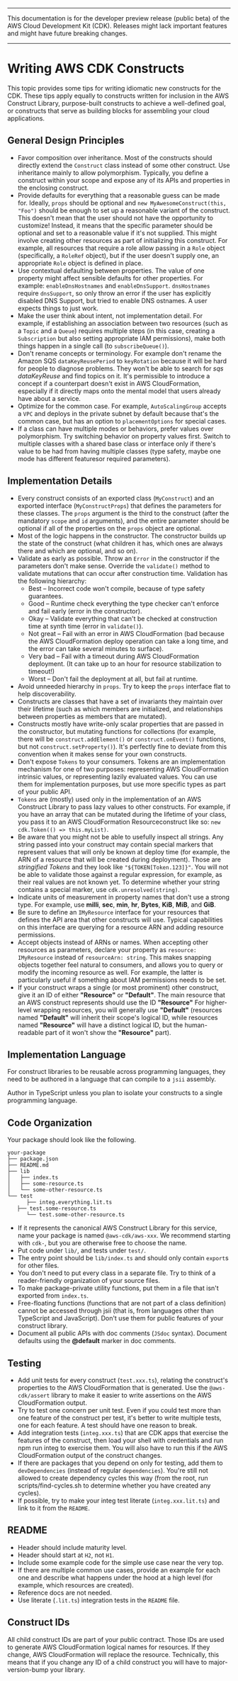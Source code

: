--------

This documentation is for the developer preview release \(public beta\) of the AWS Cloud Development Kit \(CDK\)\. Releases might lack important features and might have future breaking changes\.

--------

# Writing AWS CDK Constructs<a name="writing_constructs"></a>

This topic provides some tips for writing idiomatic new constructs for the CDK\. These tips apply equally to constructs written for inclusion in the AWS Construct Library, purpose\-built constructs to achieve a well\-defined goal, or constructs that serve as building blocks for assembling your cloud applications\.

## General Design Principles<a name="writing_constructs_general"></a>
+ Favor composition over inheritance\. Most of the constructs should directly extend the `Construct` class instead of some other construct\. Use inheritance mainly to allow polymorphism\. Typically, you define a construct within your scope and expose any of its APIs and properties in the enclosing construct\.
+ Provide defaults for everything that a reasonable guess can be made for\. Ideally, `props` should be optional and `new MyAwesomeConstruct(this, "Foo")` should be enough to set up a reasonable variant of the construct\. This doesn't mean that the user should not have the opportunity to customize\! Instead, it means that the specific parameter should be optional and set to a reasonable value if it's not supplied\. This might involve creating other resources as part of initializing this construct\. For example, all resources that require a role allow passing in a `Role` object \(specifically, a `RoleRef` object\), but if the user doesn't supply one, an appropriate `Role` object is defined in place\.
+ Use contextual defaulting between properties\. The value of one property might affect sensible defaults for other properties\. For example: `enableDnsHostnames` and `enableDnsSupport`\. `dnsHostnames` require `dnsSupport`, so only throw an error if the user has explicitly disabled DNS Support, but tried to enable DNS ostnames\. A user expects things to just work\.
+ Make the user think about intent, not implementation detail\. For example, if establishing an association between two resources \(such as a `Topic` and a `Queue`\) requires multiple steps \(in this case, creating a `Subscription` but also setting appropriate IAM permissions\), make both things happen in a single call \(to `subscribeQueue()`\)\.
+ Don't rename concepts or terminology\. For example don't rename the Amazon SQS `dataKeyReusePeriod` to `keyRotation` because it will be hard for people to diagnose problems\. They won't be able to search for *sqs dataKeyReuse* and find topics on it\. It's permissible to introduce a concept if a counterpart doesn't exist in AWS CloudFormation, especially if it directly maps onto the mental model that users already have about a service\.
+ Optimize for the common case\. For example, `AutoScalingGroup` accepts a `VPC` and deploys in the private subnet by default because that's the common case, but has an option to `placementOptions` for special cases\.
+ If a class can have multiple modes or behaviors, prefer values over polymorphism\. Try switching behavior on property values first\. Switch to multiple classes with a shared base class or interface only if there's value to be had from having multiple classes \(type safety, maybe one mode has different featuresor required parameters\)\.

## Implementation Details<a name="writing_constructs_implementation_details"></a>
+ Every construct consists of an exported class \(`MyConstruct`\) and an exported interface \(`MyConstructProps`\) that defines the parameters for these classes\. The `props` argument is the third to the construct \(after the mandatory `scope` and `id` arguments\), and the entire parameter should be optional if all of the properties on the `props` object are optional\.
+ Most of the logic happens in the constructor\. The constructor builds up the state of the construct \(what children it has, which ones are always there and which are optional, and so on\)\.
+ Validate as early as possible\. Throw an `Error` in the constructor if the parameters don't make sense\. Override the `validate()` method to validate mutations that can occur after construction time\. Validation has the following hierarchy:
  + Best – Incorrect code won't compile, because of type safety guarantees\.
  + Good – Runtime check everything the type checker can't enforce and fail early \(error in the constructor\)\.
  + Okay – Validate everything that can't be checked at construction time at synth time \(error in `validate()`\)\.
  + Not great – Fail with an error in AWS CloudFormation \(bad because the AWS CloudFormation deploy operation can take a long time, and the error can take several minutes to surface\)\.
  + Very bad – Fail with a timeout during AWS CloudFormation deployment\. \(It can take up to an hour for resource stabilization to timeout\!\)
  + Worst – Don't fail the deployment at all, but fail at runtime\.
+ Avoid unneeded hierarchy in `props`\. Try to keep the `props` interface flat to help discoverability\.
+ Constructs are classes that have a set of invariants they maintain over their lifetime \(such as which members are initialized, and relationships between properties as members that are mutated\)\.
+ Constructs mostly have write\-only scalar properties that are passed in the constructor, but mutating functions for collections \(for example, there will be `construct.addElement()` or `construct.onEvent()` functions, but not `construct.setProperty()`\)\. It's perfectly fine to deviate from this convention when it makes sense for your own constructs\.
+ Don't expose `Tokens` to your consumers\. Tokens are an implementation mechanism for one of two purposes: representing AWS CloudFormation intrinsic values, or representing lazily evaluated values\. You can use them for implementation purposes, but use more specific types as part of your public API\.
+ `Tokens` are \(mostly\) used only in the implementation of an AWS Construct Library to pass lazy values to other constructs\. For example, if you have an array that can be mutated during the lifetime of your class, you pass it to an AWS CloudFormation Resourceconstruct like so: `new cdk.Token(() => this.myList)`\.
+ Be aware that you might not be able to usefully inspect all strings\. Any string passed into your construct may contain special markers that represent values that will only be known at deploy time \(for example, the ARN of a resource that will be created during deployment\)\. Those are *stringified Tokens* and they look like `"${TOKEN[Token.123]}"`\. You will not be able to validate those against a regular expression, for example, as their real values are not known yet\. To determine whether your string contains a special marker, use `cdk.unresolved(string)`\.
+ Indicate units of measurement in property names that don't use a strong type\. For example, use **milli**, **sec**, **min**, **hr**, **Bytes**, **KiB**, **MiB**, and **GiB**\.
+ Be sure to define an `IMyResource` interface for your resources that defines the API area that other constructs will use\. Typical capabilities on this interface are querying for a resource ARN and adding resource permissions\.
+ Accept objects instead of ARNs or names\. When accepting other resources as parameters, declare your property as `resource: IMyResource` instead of `resourceArn: string`\. This makes snapping objects together feel natural to consumers, and allows you to query or modify the incoming resource as well\. For example, the latter is particularly useful if something about IAM permissions needs to be set\.
+ If your construct wraps a single \(or most prominent\) other construct, give it an ID of either **"Resource"** or **"Default"**\. The main resource that an AWS construct represents should use the ID **"Resource"** For higher\-level wrapping resources, you will generally use **"Default"** \(resources named **"Default"** will inherit their scope's logical ID, while resources named **"Resource"** will have a distinct logical ID, but the human\-readable part of it won't show the **"Resource"** part\)\.

## Implementation Language<a name="writing_constructs_implementation_language"></a>

For construct libraries to be reusable across programming languages, they need to be authored in a language that can compile to a `jsii` assembly\.

Author in TypeScript unless you plan to isolate your constructs to a single programming language\.

## Code Organization<a name="writing_constructs_code_organization"></a>

Your package should look like the following\.

```
your-package
├── package.json
├── README.md
├── lib
│   ├── index.ts
│   ├── some-resource.ts
│   └── some-other-resource.ts
└── test
      ├── integ.everything.lit.ts
   ├── test.some-resource.ts
      └── test.some-other-resource.ts
```
+  If it represents the canonical AWS Construct Library for this service, name your package is named `@aws-cdk/aws-xxx`\. We recommend starting with `cdk-`, but you are otherwise free to choose the name\.
+ Put code under `lib/`, and tests under `test/`\.
+ The entry point should be `lib/index.ts` and should only contain `export`s for other files\.
+ You don't need to put every class in a separate file\. Try to think of a reader\-friendly organization of your source files\.
+ To make package\-private utility functions, put them in a file that isn't exported from `index.ts`\.
+ Free\-floating functions \(functions that are not part of a class definition\) cannot be accessed through jsii \(that is, from languages other than TypeScript and JavaScript\)\. Don't use them for public features of your construct library\.
+ Document all public APIs with doc comments \(`JSdoc` syntax\)\. Document defaults using the **@default** marker in doc comments\.

## Testing<a name="writing_constructs_testing"></a>
+ Add unit tests for every construct \(`test.xxx.ts`\), relating the construct's properties to the AWS CloudFormation that is generated\. Use the `@aws-cdk/assert` library to make it easier to write assertions on the AWS CloudFormation output\.
+ Try to test one concern per unit test\. Even if you could test more than one feature of the construct per test, it's better to write multiple tests, one for each feature\. A test should have one reason to break\.
+ Add integration tests \(`integ.xxx.ts`\) that are CDK apps that exercise the features of the construct, then load your shell with credentials and run npm run integ to exercise them\. You will also have to run this if the AWS CloudFormation output of the construct changes\.
+ If there are packages that you depend on only for testing, add them to `devDependencies` \(instead of regular `dependencies`\)\. You're still not allowed to create dependency cycles this way \(from the root, run scripts/find\-cycles\.sh to determine whether you have created any cycles\)\.
+ If possible, try to make your integ test literate \(`integ.xxx.lit.ts`\) and link to it from the `README`\.

## README<a name="writing_constructs_readme"></a>
+ Header should include maturity level\.
+ Header should start at `H2`, not `H1`\.
+ Include some example code for the simple use case near the very top\.
+ If there are multiple common use cases, provide an example for each one and describe what happens under the hood at a high level \(for example, which resources are created\)\.
+ Reference docs are not needed\.
+ Use literate \(`.lit.ts`\) integration tests in the `README` file\.

## Construct IDs<a name="writing_constructs_construct_ids"></a>

All child construct IDs are part of your public contract\. Those IDs are used to generate AWS CloudFormation logical names for resources\. If they change, AWS CloudFormation will replace the resource\. Technically, this means that if you change any ID of a child construct you will have to major\-version\-bump your library\.